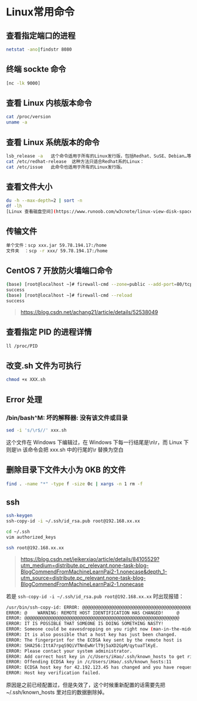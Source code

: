 # Linux常用命令

## 查看指定端口的进程

```bash
netstat -ano|findstr 8080
```

## 终端 sockte 命令

```bash
[nc -lk 9000]
```

## 查看 Linux 内核版本命令

```bash
cat /proc/version
uname -a
```

## 查看 Linux 系统版本的命令

```bash
lsb_release -a   这个命令适用于所有的Linux发行版，包括Redhat、SuSE、Debian…等发行版。
cat /etc/redhat-release  这种方法只适合Redhat系的Linux：
cat /etc/issue   此命令也适用于所有的Linux发行版。
```

## 查看文件大小

```bash
du -h --max-depth=2 | sort -n
df -lh
[Linux 查看磁盘空间](https://www.runoob.com/w3cnote/linux-view-disk-space.html)
```

## 传输文件

```bash
单个文件：scp xxx.jar 59.78.194.17:/home
文件夹  ：scp -r xxx/ 59.78.194.17:/home
```

## CentOS 7 开放防火墙端口命令
```bash
(base) [root@localhost ~]# firewall-cmd --zone=public --add-port=80/tcp --permanent
success
(base) [root@localhost ~]# firewall-cmd --reload
success
```

> https://blog.csdn.net/achang21/article/details/52538049

## 查看指定 PID 的进程详情

```bash
ll /proc/PID
```

## 改变.sh 文件为可执行

```bash
chmod +x XXX.sh
```

## Error 处理

### /bin/bash^M: 坏的解释器: 没有该文件或目录
```bash
sed -i 's/\r$//' xxx.sh
```

这个文件在 Windows 下编辑过，在 Windows 下每一行结尾是\n\r，而 Linux 下则是\n
该命令会把 xxx.sh 中的行尾的\r 替换为空白

## 删除目录下文件大小为 0KB 的文件

```bash
find . -name "*" -type f -size 0c | xargs -n 1 rm -f
```


## ssh
```bash
ssh-keygen
ssh-copy-id -i ~/.ssh/id_rsa.pub root@192.168.xx.xx

cd ~/.ssh
vim authorized_keys

ssh root@192.168.xx.xx
```
> <https://blog.csdn.net/jeikerxiao/article/details/84105529?utm_medium=distribute.pc_relevant.none-task-blog-BlogCommendFromMachineLearnPai2-1.nonecase&depth_1-utm_source=distribute.pc_relevant.none-task-blog-BlogCommendFromMachineLearnPai2-1.nonecase>  

若是 `ssh-copy-id -i ~/.ssh/id_rsa.pub root@192.168.xx.xx` 时出现报错：
```bash
/usr/bin/ssh-copy-id: ERROR: @@@@@@@@@@@@@@@@@@@@@@@@@@@@@@@@@@@@@@@@@@@@@@@@@@@@@@@@@@@
ERROR: @    WARNING: REMOTE HOST IDENTIFICATION HAS CHANGED!     @
ERROR: @@@@@@@@@@@@@@@@@@@@@@@@@@@@@@@@@@@@@@@@@@@@@@@@@@@@@@@@@@@
ERROR: IT IS POSSIBLE THAT SOMEONE IS DOING SOMETHING NASTY!
ERROR: Someone could be eavesdropping on you right now (man-in-the-middle attack)!
ERROR: It is also possible that a host key has just been changed.
ERROR: The fingerprint for the ECDSA key sent by the remote host is
ERROR: SHA256:IttA7rpqS9QiVTNnEwNrlT9j5aXD2GpM/qytuaTlKyE.
ERROR: Please contact your system administrator.
ERROR: Add correct host key in /c/Users/iHao/.ssh/known_hosts to get rid of this message.
ERROR: Offending ECDSA key in /c/Users/iHao/.ssh/known_hosts:11
ERROR: ECDSA host key for 42.192.123.45 has changed and you have requested strict checking.
ERROR: Host key verification failed.
```
原因是之前已经配置过，但是失效了，这个时候重新配置的话需要先把 ~/.ssh/known_hosts 里对应的数据删除掉。